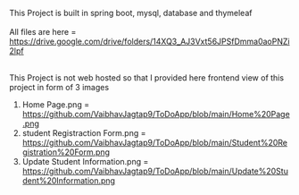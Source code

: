 This Project is built in spring boot, mysql, database and thymeleaf <br><br>
All files are here = https://drive.google.com/drive/folders/14XQ3_AJ3Vxt56JPSfDmma0aoPNZi2lpf <br><br>

This Project is not web hosted so that I provided here frontend view of this project in form of 3 images <br>
1) Home Page.png = https://github.com/VaibhavJagtap9/ToDoApp/blob/main/Home%20Page.png
2) student Registraction Form.png = https://github.com/VaibhavJagtap9/ToDoApp/blob/main/Student%20Registration%20Form.png
3) Update Student Information.png = https://github.com/VaibhavJagtap9/ToDoApp/blob/main/Update%20Student%20Information.png



